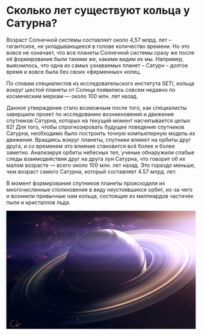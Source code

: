 # Сколько лет существуют кольца у Сатурна?

Возраст Солнечной системы составляет около 4,57 млрд. лет – гигантское, не укладывающееся в голове количество времени. Но это вовсе не означает, что все планеты Солнечной системы сразу же после её формирования были такими же, какими видим их мы. Например, выяснилось, что одна из самых узнаваемых планет – Сатурн – долгое время и вовсе была без  своих «фирменных» колец.

По словам специалистов из исследовательского института SETI,  кольца вокруг шестой планеты от Солнца появились совсем недавно по космическим меркам — около 100 млн. лет назад.

Данное утверждение стало возможным после того, как специалисты завершили проект по исследованию возникновения и движения спутников Сатурна, которых на текущий момент насчитывается целых 62! Для того, чтобы спрогнозировать будущее поведение спутников Сатурна, необходимо было построить точную компьютерную модель их движения. Вращаясь вокруг планеты, спутники влияют на орбиты друг друга, и со временем это влияние становится всё более и более заметно. Анализируя орбиты небесных тел, ученые обнаружили слабые следы взаимодействия друг на друга лун Сатурна, что говорит об их малом возрасте — всего около 100 млн. лет назад. Это гораздо меньше, чем возраст самого Сатурна, который составляет 4.57 млрд. лет.

В момент формирования спутников планеты происходили их многочисленные столкновения в виду неустоявшихся орбит, из-за чего и возникли привычные нам кольца, состоящие из миллиардов частичек пыли и кристаллов льда.

![img](./saturn.jpg)